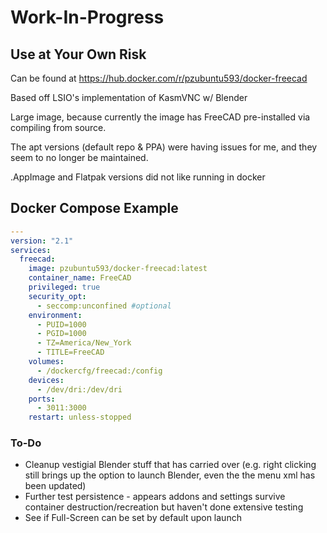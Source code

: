 # Work-In-Progress
## Use at Your Own Risk

Can be found at https://hub.docker.com/r/pzubuntu593/docker-freecad

Based off LSIO's implementation of KasmVNC w/ Blender

Large image, because currently the image has FreeCAD pre-installed via compiling from source.

The apt versions (default repo & PPA) were having issues for me, and they seem to no longer be maintained.

.AppImage and Flatpak versions did not like running in docker

## Docker Compose Example
```yaml
---
version: "2.1"
services:
  freecad:
    image: pzubuntu593/docker-freecad:latest
    container_name: FreeCAD
    privileged: true
    security_opt:
      - seccomp:unconfined #optional
    environment:
      - PUID=1000
      - PGID=1000
      - TZ=America/New_York
      - TITLE=FreeCAD
    volumes:
      - /dockercfg/freecad:/config
    devices:
      - /dev/dri:/dev/dri 
    ports:
      - 3011:3000
    restart: unless-stopped
```

### To-Do
- Cleanup vestigial Blender stuff that has carried over (e.g. right clicking still brings up the option to launch Blender, even the the menu xml has been updated)
- Further test persistence - appears addons and settings survive container destruction/recreation but haven't done extensive testing
- See if Full-Screen can be set by default upon launch
